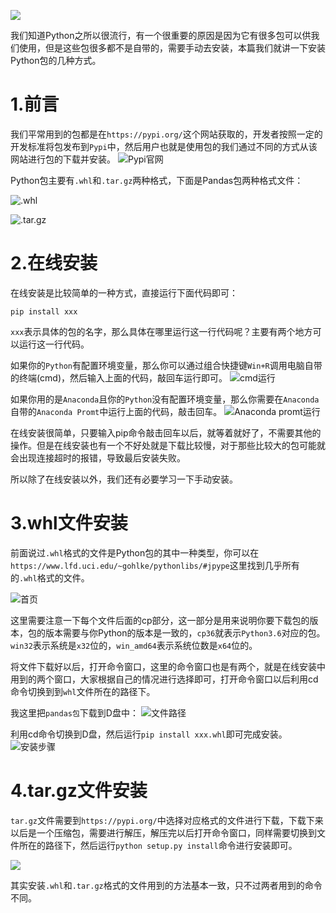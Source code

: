 ![](https://i.loli.net/2019/02/17/5c690ff1cff5f.jpg)

我们知道Python之所以很流行，有一个很重要的原因是因为它有很多包可以供我们使用，但是这些包很多都不是自带的，需要手动去安装，本篇我们就讲一下安装Python包的几种方式。

# 1.前言

我们平常用到的包都是在`https://pypi.org/`这个网站获取的，开发者按照一定的开发标准将包发布到`Pypi`中，然后用户也就是使用包的我们通过不同的方式从该网站进行包的下载并安装。
![Pypi官网](https://i.loli.net/2019/02/17/5c69246401d10.png)

Python包主要有`.whl`和`.tar.gz`两种格式，下面是Pandas包两种格式文件：

![.whl](https://i.loli.net/2019/02/17/5c6924640852a.png)

![.tar.gz](https://i.loli.net/2019/02/17/5c692463b48b2.png)

# 2.在线安装

在线安装是比较简单的一种方式，直接运行下面代码即可：

```
pip install xxx
```
`xxx`表示具体的包的名字，那么具体在哪里运行这一行代码呢？主要有两个地方可以运行这一行代码。

如果你的`Python`有配置环境变量，那么你可以通过组合快捷键`Win+R`调用电脑自带的终端(cmd)，然后输入上面的代码，敲回车运行即可。
![cmd运行](https://i.loli.net/2019/02/17/5c69284a78ba6.png)

如果你用的是`Anaconda`且你的`Python`没有配置环境变量，那么你需要在`Anaconda`自带的`Anaconda Promt`中运行上面的代码，敲击回车。
![Anaconda promt运行](https://i.loli.net/2019/02/17/5c69284a7300c.png)

在线安装很简单，只要输入pip命令敲击回车以后，就等着就好了，不需要其他的操作。但是在线安装也有一个不好处就是下载比较慢，对于那些比较大的包可能就会出现连接超时的报错，导致最后安装失败。

所以除了在线安装以外，我们还有必要学习一下手动安装。

# 3.whl文件安装
前面说过`.whl`格式的文件是Python包的其中一种类型，你可以在`https://www.lfd.uci.edu/~gohlke/pythonlibs/#jpype`这里找到几乎所有的`.whl`格式的文件。

![首页](https://i.loli.net/2019/02/17/5c693bcf3d61f.png)

这里需要注意一下每个文件后面的cp部分，这一部分是用来说明你要下载包的版本，包的版本需要与你Python的版本是一致的，`cp36`就表示`Python3.6`对应的包。`win32`表示系统是`x32`位的，`win_amd64`表示系统位数是`x64`位的。

将文件下载好以后，打开命令窗口，这里的命令窗口也是有两个，就是在线安装中用到的两个窗口，大家根据自己的情况进行选择即可，打开命令窗口以后利用cd命令切换到到`whl`文件所在的路径下。

我这里把`pandas包`下载到D盘中：
![文件路径](https://i.loli.net/2019/02/17/5c693bce60474.png)

利用cd命令切换到D盘，然后运行`pip install xxx.whl`即可完成安装。
![安装步骤](https://i.loli.net/2019/02/17/5c693bcef3073.png)

# 4.tar.gz文件安装
`tar.gz`文件需要到`https://pypi.org/`中选择对应格式的文件进行下载，下载下来以后是一个压缩包，需要进行解压，解压完以后打开命令窗口，同样需要切换到文件所在的路径下，然后运行`python setup.py install`命令进行安装即可。

![](https://i.loli.net/2019/02/17/5c696da224256.png)

其实安装`.whl`和`.tar.gz`格式的文件用到的方法基本一致，只不过两者用到的命令不同。